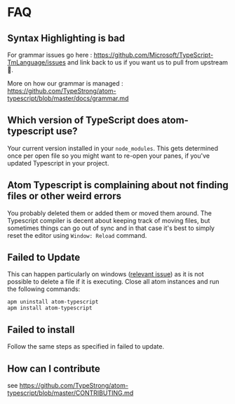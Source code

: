 # FAQ

## Syntax Highlighting is bad

For grammar issues go here : https://github.com/Microsoft/TypeScript-TmLanguage/issues and link back to us if you want us to pull from upstream 🌹.

More on how our grammar is managed : https://github.com/TypeStrong/atom-typescript/blob/master/docs/grammar.md

## Which version of TypeScript does atom-typescript use?
Your current version installed in your `node_modules`. This gets determined once per open file so you might want to re-open your panes, if you've updated Typescript in your project.

## Atom Typescript is complaining about not finding files or other weird errors
You probably deleted them or added them or moved them around. The Typescript compiler is decent about keeping track of moving files, but sometimes things can go out of sync and in that case it's best to simply reset the editor using `Window: Reload` command.

## Failed to Update
This can happen particularly on windows ([relevant issue](https://github.com/TypeStrong/atom-typescript/issues/195)) as it is not possible to delete a file if it is executing. Close all atom instances and run the following commands:

```
apm uninstall atom-typescript
apm install atom-typescript
```

## Failed to install
Follow the same steps as specified in failed to update.

## How can I contribute
see https://github.com/TypeStrong/atom-typescript/blob/master/CONTRIBUTING.md
